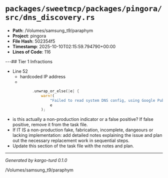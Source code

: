 # `packages/sweetmcp/packages/pingora/src/dns_discovery.rs`

- **Path**: /Volumes/samsung_t9/paraphym
- **Project**: pingora
- **File Hash**: 502354f5  
- **Timestamp**: 2025-10-10T02:15:59.794790+00:00  
- **Lines of Code**: 116

---## Tier 1 Infractions 


- Line 52
  - hardcoded IP address
  - 

```rust
            .unwrap_or_else(|e| {
                warn!(
                    "Failed to read system DNS config, using Google Public DNS (8.8.8.8, 8.8.4.4): {}",
                    e
                );
```

- is this actually a non-production indicator or a false positive? If false positive, remove it from the task file.
- If IT IS a non-production fake, fabrication, incomplete, dangeours or lacking implementation: add detailed notes explaining the issue and plan out the necessary replacement work in sequential steps. 
- Update this section of the task file with the notes and plan.

---

*Generated by kargo-turd 0.1.0*

/Volumes/samsung_t9/paraphym